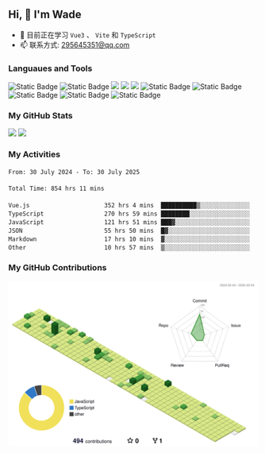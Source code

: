 ## Hi, 👋 I'm Wade

- 🌱 目前正在学习 `Vue3` 、 `Vite` 和 `TypeScript`
- 📫 联系方式: 295645351@qq.com

### Languaues and Tools

<span > 
  <img alt="Static Badge" src="https://img.shields.io/badge/Vue-%2342b883?style=flat-square&logo=Vue&logoColor=%23fff"> 
  <img alt="Static Badge" src="https://img.shields.io/badge/TypeScript-%230072b3?style=flat-square&logo=TypeScript&logoColor=%23fff"> 
  <img src="https://img.shields.io/badge/-JavaScript-F7DF1E?style=flat-square&logo=javascript&logoColor=white" /> 
  <img src="https://img.shields.io/badge/-HTML5-E34F26?style=flat-square&logo=html5&logoColor=white" /> 
  <img src="https://img.shields.io/badge/-CSS3-1572B6?style=flat-square&logo=css3" /> 
  <img alt="Static Badge" src="https://img.shields.io/badge/Webpack-%230072b3?style=flat-square&logo=webpack&logoColor=%23fff"> 
  <img alt="Static Badge" src="https://img.shields.io/badge/Vite-%239a60fe?style=flat-square&logo=vite&logoColor=%23fff"> 
  <img alt="Static Badge" src="https://img.shields.io/badge/Sass-%23c66394?style=flat-square&logo=Sass&logoColor=%23fff"> 
  <img alt="Static Badge" src="https://img.shields.io/badge/Visual_Studio_Code-007ACC?style=flat-square&logo=Visual-Studio-Code&logoColor=white"> 
  <img alt="Static Badge" src="https://img.shields.io/badge/Git-F05032?style=flat-square&logo=Git&logoColor=white">  
</span>


### My GitHub Stats

<div align="left">
  <img src="https://github-readme-stats.vercel.app/api?username=Cwd295645351&show_icons=true" /> 
  <img src="https://github-readme-stats.vercel.app/api/top-langs/?username=Cwd295645351&layout=compact&langs_count=6&text_color=000&icon_color=fff&theme=graywhite" />
</div>

### My Activities

<!--START_SECTION:waka-->

```txt
From: 30 July 2024 - To: 30 July 2025

Total Time: 854 hrs 11 mins

Vue.js                     352 hrs 4 mins  ██████████▒░░░░░░░░░░░░░░   41.22 %
TypeScript                 270 hrs 59 mins ████████░░░░░░░░░░░░░░░░░   31.73 %
JavaScript                 121 hrs 51 mins ███▓░░░░░░░░░░░░░░░░░░░░░   14.27 %
JSON                       55 hrs 50 mins  █▓░░░░░░░░░░░░░░░░░░░░░░░   06.54 %
Markdown                   17 hrs 10 mins  ▓░░░░░░░░░░░░░░░░░░░░░░░░   02.01 %
Other                      10 hrs 57 mins  ▒░░░░░░░░░░░░░░░░░░░░░░░░   01.28 %
```

<!--END_SECTION:waka-->

### My GitHub Contributions

![](./profile-3d-contrib/profile-green-animate.svg)
